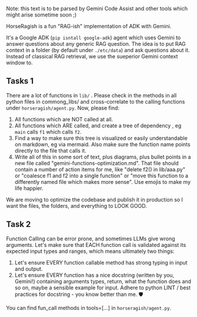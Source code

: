 Note: this text is to be parsed by Gemini Code Assist and other tools which might arise sometime soon ;)

HorseRagish is a fun "RAG-ish" implementation of ADK with Gemini.

It's a Google ADK (`pip isntall google-adk`) agent which uses Gemini to answer questions about any generic RAG question.
The idea is to put RAG context in a folder (by default under `./etc/data`) and ask questions about it.
Instead of classical RAG retrieval, we use the sueperior Gemini context window to.


## Tasks 1

There are a lot of functions in `lib/` . Please check in the methods in all python files in commong_libs/ and
cross-correlate to the calling functions under `horseragish/agent.py`. Now, please find:

1. All functions which are NOT called at all.
2. All functions which ARE called, and create a tree of dependency , eg `main` calls `f1` which calls `f2`.
3. Find a way to make sure this tree is visualized or easily understandable on markdown, eg via mermaid. Also make sure the function name points directly to the file that calls it.
4. Write all of this in some sort of text, plus diagrams, plus bullet points in a new file called "gemini-functions-optimization.md". That file should contain a number of action items for me, like "delete f2() in lib/aaa.py" or "coalesce f1 and f2 into a single function" or "move this function to a differently named file which makes more sense". Use emojis to make my life happier.

We are moving to optimize the codebase and publish it in production so I want the files, the folders, and everything to LOOK GOOD.

## Task 2

Function Calling can be error prone, and sometimes LLMs give wrong arguments.
Let's make sure that EACH function call is validated against its expected input types and ranges, which means ultimately two things:

1. Let's ensure EVERY function callable method has strong typing in input and output.
2. Let's ensure EVERY function has a nice docstring (written by you, Gemini!) containing arguments types, return, what the function does and so on, maybe a sensible example for input. Adhere to python LINT / best practices for docstring - you know better than me. 🛡️

You can find fun_call methods in tools=[...] in `horseragish/agent.py`.
